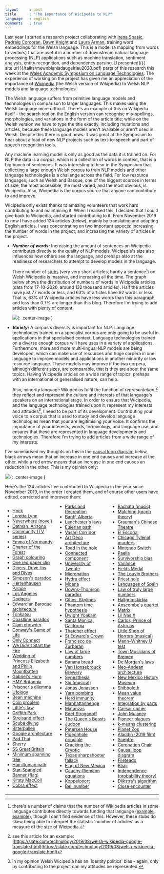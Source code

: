 ```yaml
---
layout     : post
title      : "The Importance of Wicipedia to NLP"
language   : english
comments   : true
---
```


Last year I started a research project collaborating with [Irena Spasic](http://users.cs.cf.ac.uk/I.Spasic/index.html), [Padraig Corcoran](https://www.cardiff.ac.uk/people/view/155896-corcoran-padraig), [Dawn Knight](https://www.cardiff.ac.uk/people/view/142032-knight-dawn) and [Laura Arman](https://www.corcencc.org/laura-arman/), training word embeddings for the Welsh language. This is a model (a mapping from words to vectors) that are useful in a number of downstream natural language processing (NLP) applications such as machine translation, sentiment analysis, entity recognition, and dependency parsing. [I presented]({{ site.url }}/talks/mewnblaniadaugeiriau2020.pdf) parts of this research this week at the [Wales Academic Symposium on Language Technologies](https://symposiwm2020.bangor.ac.uk/programme). The experience of working on the project has given me an appreciation of the importance of [Wicipedia](https://cy.wikipedia.org/wiki/Hafan) (the Welsh version of Wikipedia) to Welsh NLP models and language technologies.

The Welsh language suffers from primitive language models and technologies in comparison to larger languages. This makes using the Welsh language more difficult. There's an example of this on Wikipedia itself - the search tool on the English version can recognise mis-spellings, morphologies, and variations in the form of the article title; while on the Welsh version we have to type the title exactly, including mutations and articles, because these language models aren't available or aren't used in Welsh. Despite this there is good news. It was great at the Symposium to hear about a load of new NLP projects such as text-to-speech and part of speech recognition tools.

Any machine learning model is only as good as the data it is trained on. For NLP the data is a *corpus*, which is a collection of words in context, that is a big bunch of sentences. It was interesting to hear in the Symposium that collecting a large enough Welsh corpus to train NLP models and other language technologies is a challenge across the field. For low resource languages, such as Welsh and Basque, one of the biggest sources in terms of size, the most accessible, the most varied, and the most obvious, is Wicipedia. Also, Wicipedia is the corpus source that anyone can contribute to and improve.

Wicipedia only exists thanks to amazing volunteers that work hard contributing to and maintaining it. When I realised this, I decided that I could give back to Wicipedia, and started contributing to it. From November 2019 to now I have added 124 articles (below), mainly by translating and adapting English articles. I was concentrating on two important aspects: increasing the number of words in the project, and increasing the variety of articles in the project.

+ ***Number of words:*** Increasing the amount of sentences on Wicipedia contributes directly to the quality of NLP models. Wicipedia's size also influences how others see the language, and prehaps also at the readiness of researchers to attempt to develop models in the language.

  There number of [stubs](https://en.wikipedia.org/wiki/Wikipedia:Stub) (very very short articles, hardly a sentence[^1]) on Welsh Wicipedia is massive, and increasing all the time. The graph below shows the distribution of numbers of words in Wicipedia articles (data from 17-10-2020, around 132 thousand articles). Half the articles have just 77 words or less, and 63% of articles have 92 words or less. That is, 63% of Wicipedia articles have less words than this paragraph, and less than 0.7% are longer than this blog. Therefore I'm trying to add articles with plenty of content.

  ![]({{site.baseurl}}/images/article-lengths-en.png){: .center-image }


+ ***Variety:*** A corpus's diversity is important for NLP. Language technolodies trained on a specialist corpus are only going to be useful in applications in that specialised context. Language technologies trained on a diverse enough corpus will have uses in a variety of applications. Furthermore, more and more multi-lingual NLP models are being developed, which can make use of resources and huge corpera in one language to improve models and applications in another minority or low resource language. These models may improve if the two corpera, although different sizes, are comparable, that is they are about the same topics. Having Wicipedia articles on a wide range of topics, prehaps with an international or generalised nature, can help.

  Also, minority language Wikipedias fulfil the function of *representation*,[^2] they reflect and represent the culture and interests of that language's speakers on an international stage. In order to ensure that Wicipedia, and the language technologies trained upon it, represent my interests and attitudes[^3], I need to be part of its development. Contributing your voice to a corpus that is used to study and develop language technologies mean that your are legitimising your voice. It confirms the improtance of your interests, words, terminology, and language use, and ensures that these are represented in language developments and technologies. Therefore I'm trying to add articles from a wide range of my interests.

I've summarised my thoughts on this in the [causal loop diagram](https://en.wikipedia.org/wiki/Causal_loop_diagram) below, black arrows mean that an increase in one end causes and increase at the other, while a red arrow means that an increase in one end causes an reduction in the other. This is my opinion only:

![]({{site.baseurl}}/images/causal-loop-en.png){: .center-image }

Here's the 124 articles I've contributed to Wicipedia in the year since November 2019, in the order I created them, and of course other users have edited, corrected and improved them:

<div style="column-count: 3">
<ul>
<li><a href='https://cy.wikipedia.org/wiki/Hock'>Hock</a></li>
<li><a href='https://cy.wikipedia.org/wiki/Loretta_Lynn'>Loretta Lynn</a></li>
<li><a href='https://cy.wikipedia.org/wiki/Neverwhere_(nofel)'>Neverwhere (novel)</a></li>
<li><a href='https://cy.wikipedia.org/wiki/Oatman,_Arizona)'>Oatman, Arizona</a></li>
<li><a href='https://cy.wikipedia.org/wiki/Community_(cyfres_teledu)'>Community (TV series)</a></li>
<li><a href='https://cy.wikipedia.org/wiki/Emma_o_Normandi'>Emma of Normandy</a></li>
<li><a href='https://cy.wikipedia.org/wiki/Siarter_y_Goedwig'>Charter of the Forest</a></li>
<li><a href='https://cy.wikipedia.org/wiki/Lliwio_graffiau'>Graph colouring</a></li>
<li><a href='https://cy.wikipedia.org/wiki/Un_clip_papur_coch'>One red paper clip</a></li>
<li><a href='https://cy.wikipedia.org/wiki/Diners,_Drive-Ins_and_Dives'>Diners, Drive-Ins and Dives</a></li>
<li><a href='https://cy.wikipedia.org/wiki/Paradocs_Simpson'>Simpson's paradox</a></li>
<li><a href='https://cy.wikipedia.org/wiki/Palas_Herrenhausen'>Herrenhausen Palace</a></li>
<li><a href='https://cy.wikipedia.org/wiki/Los_Angeles_Dodgers'>Los Angeles Dodgers</a></li>
<li><a href='https://cy.wikipedia.org/wiki/Pensaern%C3%AFaeth_Faróc_Edwardaidd'>Edwardian Baroque architecture</a></li>
<li><a href='https://cy.wikipedia.org/wiki/Tonkatsu'>Tonkatsu</a></li>
<li><a href='https://cy.wikipedia.org/wiki/Paradocs_y_morlin'>Coastline paradox</a></li>
<li><a href='https://cy.wikipedia.org/wiki/Cawl_cregyn_bylchog'>Clam chowder</a></li>
<li><a href='https://cy.wikipedia.org/wiki/G%C3%AAm_bywyd_Conway'>Conway's Game of Life</a></li>
<li><a href='https://cy.wikipedia.org/wiki/Only_Connect'>Only Connect</a></li>
<li><a href='https://cy.wikipedia.org/wiki/We_Didn%27t_Start_the_Fire'>We Didn't Start the Fire</a></li>
<li><a href='https://cy.wikipedia.org/wiki/Priodas_y_Dywysoges_Elisabeth_a_Philip_Mountbatten'>Wedding of Princess Elizabeth and Philip Mountbatten</a></li>
<li><a href='https://cy.wikipedia.org/wiki/Corn_Gabriel'>Gabriel's Horn</a></li>
<li><a href='https://cy.wikipedia.org/wiki/HMY_Britannia'>HMY Britannia</a></li>
<li><a href='https://cy.wikipedia.org/wiki/Dilema%27r_carcharorion'>Prisoner's dilemma</a></li>
<li><a href='https://cy.wikipedia.org/wiki/Iwffoleg'>Ufology</a></li>
<li><a href='https://cy.wikipedia.org/wiki/Peiriant_ffa'>Bean machine</a></li>
<li><a href='https://cy.wikipedia.org/wiki/Problem_darnau_arian'>Coin problem</a></li>
<li><a href='https://cy.wikipedia.org/wiki/Deddf_Little'>Little's law</a></li>
<li><a href='https://cy.wikipedia.org/wiki/Parc_Griffith'>Griffith Park</a></li>
<li><a href='https://cy.wikipedia.org/wiki/Effaith_Streisand'>Streisand effect</a></li>
<li><a href='https://cy.wikipedia.org/wiki/Plymio_sgwba'>Scuba diving</a></li>
<li><a href='https://cy.wikipedia.org/wiki/Bitterballen'>Bitterballen</a></li>
<li><a href='https://cy.wikipedia.org/wiki/Pensaern%C3%AFaeth_Googie'>Googie architecture</a></li>
<li><a href='https://cy.wikipedia.org/wiki/Pad_thai'>Pad Thai</a></li>
<li><a href='https://cy.wikipedia.org/wiki/Sieri'>Sherry</a></li>
<li><a href='https://cy.wikipedia.org/wiki/SS_Great_Britain'>SS Great Britain</a></li>
<li><a href='https://cy.wikipedia.org/wiki/Coeden_rhychwantu_leiaf'>Minimum spanning tree</a></li>
<li><a href='https://cy.wikipedia.org/wiki/Llwybr_Hamiltonaidd'>Hamiltonian path</a></li>
<li><a href='https://cy.wikipedia.org/wiki/Star-Spangled_Banner_(baner)'>Star-Spangled Banner (flag)</a></li>
<li><a href='https://cy.wikipedia.org/wiki/Kirsty_MacColl'>Kirsty MacColl</a></li>
<li><a href='https://cy.wikipedia.org/wiki/Effaith_cobra'>Cobra effect</a></li>
<li><a href='https://cy.wikipedia.org/wiki/Parks_and_Recreation'>Parks and Recreation</a></li>
<li><a href='https://cy.wikipedia.org/wiki/Banff,_Alberta'>Banff, Alberta</a></li>
<li><a href='https://cy.wikipedia.org/wiki/Deddfau_Lanchester'>Lanchester's laws</a></li>
<li><a href='https://cy.wikipedia.org/wiki/Llwybr_Euleraidd'>Eulerian path</a></li>
<li><a href='https://cy.wikipedia.org/wiki/Coridor_Vasari'>Vasari Corridor</a></li>
<li><a href='https://cy.wikipedia.org/wiki/Pensaern%C3%AFaeth_Art_Deco'>Art Deco architecture</a></li>
<li><a href='https://cy.wikipedia.org/wiki/Sosej_cytew'>Toad in the hole</a></li>
<li><a href='https://cy.wikipedia.org/wiki/Cydran_gysylltiedig'>Connected component</a></li>
<li><a href='https://cy.wikipedia.org/wiki/Prifysgol_Twente'>University of Twente</a></li>
<li><a href='https://cy.wikipedia.org/wiki/Microgenedl'>Micronation</a></li>
<li><a href='https://cy.wikipedia.org/wiki/Effaith_hydra'>Hydra effect</a></li>
<li><a href='https://cy.wikipedia.org/wiki/Moana'>Moana</a></li>
<li><a href='https://cy.wikipedia.org/wiki/Paradocs_Downs%E2%80%93Thomson'>Downs-Thomson paradox</a></li>
<li><a href='https://cy.wikipedia.org/wiki/Cities:_Skylines'>Cities: Skylines</a></li>
<li><a href='https://cy.wikipedia.org/wiki/Damcaniaeth_amser_rhithiol'>Phantom time hypothesis</a></li>
<li><a href='https://cy.wikipedia.org/wiki/Dwight_Yoakam'>Dwight Yoakam</a></li>
<li><a href='https://cy.wikipedia.org/wiki/Santa_Monica,_California'>Santa Monica, California</a></li>
<li><a href='https://cy.wikipedia.org/wiki/Effaith_Thatcher'>Thatcher effect</a></li>
<li><a href='https://cy.wikipedia.org/wiki/Coron_Sant_Edward'>St Edward's Crown</a></li>
<li><a href='https://cy.wikipedia.org/wiki/Francisco_de_Zurbar%C3%A1n'>Francisco de Zurbarán</a></li>
<li><a href='https://cy.wikipedia.org/wiki/Deddf_niferoedd_mawr'>Law of large numbers</a></li>
<li><a href='https://cy.wikipedia.org/wiki/Bara_banana'>Banana bread</a></li>
<li><a href='https://cy.wikipedia.org/wiki/Bragdy_Van_Honsebrouck'>Van Honsebrouck Brewery</a></li>
<li><a href='https://cy.wikipedia.org/wiki/Synesthesia'>Synesthesia</a></li>
<li><a href='https://cy.wikipedia.org/wiki/Six_(sioe_gerdd)'>Six (musical)</a></li>
<li><a href='https://cy.wikipedia.org/wiki/Jonas_Jonasson'>Jonas Jonasson</a></li>
<li><a href='https://cy.wikipedia.org/wiki/Bomio_edau'>Yarn bombing</a></li>
<li><a href='https://cy.wikipedia.org/wiki/Imiwnedd_cenfaint'>Herd immunity</a></li>
<li><a href='https://cy.wikipedia.org/wiki/Manhattanhenge'>Manhattanhenge</a></li>
<li><a href='https://cy.wikipedia.org/wiki/Matanzas'>Matanzas</a></li>
<li><a href='https://cy.wikipedia.org/wiki/Stroganoff_cig_eidion'>Beef Stroganoff</a></li>
<li><a href='https://cy.wikipedia.org/wiki/Bwystfilod_y_Frenhines'>The Queen's Beasts</a></li>
<li><a href='https://cy.wikipedia.org/wiki/Judoon'>Judoon</a></li>
<li><a href='https://cy.wikipedia.org/wiki/T%C5%B7_Petersen'>Petersen House</a></li>
<li><a href='https://cy.wikipedia.org/wiki/Egwyddor_dwll_colomen'>Pigeonhole principle</a></li>
<li><a href='https://cy.wikipedia.org/wiki/Cracking_the_Cryptic'>Cracking the Cryptic</a></li>
<li><a href='https://cy.wikipedia.org/wiki/Twyllresymeg_y_chwimsaethwr_o_Decsas'>Texas sharpshooter fallacy</a></li>
<li><a href='https://cy.wikipedia.org/wiki/Baner_Mecsico_Newydd'>Flag of New Mexico</a></li>
<li><a href='https://cy.wikipedia.org/wiki/Hafaliadau_Cauchy%E2%80%93Riemann'>Cauchy-Riemann equations</a></li>
<li><a href='https://cy.wikipedia.org/wiki/Koppelpoort'>Koppelpoort</a></li>
<li><a href='https://cy.wikipedia.org/wiki/Rhif_Bell'>Bell number</a></li>
<li><a href='https://cy.wikipedia.org/wiki/Cerddoriaeth_bachata'>Bachata (music)</a></li>
<li><a href='https://cy.wikipedia.org/wiki/Cydweddiad_(damcaniaeth_graffiau)'>Matching (graph theory)</a></li>
<li><a href='https://cy.wikipedia.org/wiki/Theatr_Tsieineaidd_Grauman'>Grauman's Chinese Theatre</a></li>
<li><a href='https://cy.wikipedia.org/wiki/El_Escorial'>El Escorial</a></li>
<li><a href='https://cy.wikipedia.org/wiki/Llofruddiaethau_Tylenol_Chicago'>Chicago Tylenol murders</a></li>
<li><a href='https://cy.wikipedia.org/wiki/Nintendo_Switch'>Nintendo Switch</a></li>
<li><a href='https://cy.wikipedia.org/wiki/Pa%C3%ABla'>Paella</a></li>
<li><a href='https://cy.wikipedia.org/wiki/Bias_goroesedd'>Survivorship bias</a></li>
<li><a href='https://cy.wikipedia.org/wiki/Amrywiant'>Variance</a></li>
<li><a href='https://cy.wikipedia.org/wiki/Medal_Fields'>Fields Medal</a></li>
<li><a href='https://cy.wikipedia.org/wiki/The_Louvin_Brothers'>The Louvin Brothers</a></li>
<li><a href='https://cy.wikipedia.org/wiki/Twll_offeiriad'>Priest hole</a></li>
<li><a href='https://cy.wikipedia.org/wiki/Ieithoedd_Sbaen'>Languages of Spain</a></li>
<li><a href='https://cy.wikipedia.org/wiki/%22Deddf_niferoedd_gwirioneddol_fawr%22'>Law of truly large numbers</a></li>
<li><a href='https://cy.wikipedia.org/wiki/Hallgr%C3%ADmskirkja'>Hallgrímskirkja</a></li>
<li><a href='https://cy.wikipedia.org/wiki/Pedwarawd_Anscombe'>Anscombe's quartet</a></li>
<li><a href='https://cy.wikipedia.org/wiki/Matrics'>Matrix</a></li>
<li><a href='https://cy.wikipedia.org/wiki/Lil_Nas_X'>Lil Nas X</a></li>
<li><a href='https://cy.wikipedia.org/wiki/Carlos,_Tywysog_Asturias'>Carlos, Prince of Asturias</a></li>
<li><a href='https://cy.wikipedia.org/wiki/Little_Shop_of_Horrors_(sioe_gerdd)'>Little Shop of Horrors (musical)</a></li>
<li><a href='https://cy.wikipedia.org/wiki/Prawf_U_Mann%E2%80%93Whitney'>Mann–Whitney U test</a></li>
<li><a href='https://cy.wikipedia.org/wiki/Cerddorion_Bremen'>Town Musicians of Bremen</a></li>
<li><a href='https://cy.wikipedia.org/wiki/Deddfau_De_Morgan'>De Morgan's laws</a></li>
<li><a href='https://cy.wikipedia.org/wiki/Pensaern%C3%AFaeth_Neo-Andeaidd'>Neo-Andean architecture</a></li>
<li><a href='https://cy.wikipedia.org/wiki/Amgueddfa_Hanes_Mecsico_Newydd'>New Mexico History Museum</a></li>
<li><a href='https://cy.wikipedia.org/wiki/Siboleth'>Shibboleth</a></li>
<li><a href='https://cy.wikipedia.org/wiki/Theorem_gwerth-cymedrig'>Mean value theorem</a></li>
<li><a href='https://cy.wikipedia.org/wiki/Integru_fesul_rhan'>Integration by parts</a></li>
<li><a href='https://cy.wikipedia.org/wiki/Seiffr_Caesar'>Caesar cipher</a></li>
<li><a href='https://cy.wikipedia.org/wiki/John_Mulaney'>John Mulaney</a></li>
<li><a href='https://cy.wikipedia.org/wiki/Y_placiau_Pioneer'>Pioneer plaques</a></li>
<li><a href='https://cy.wikipedia.org/wiki/Clystyru_k-cymedr'>k-means clustering</a></li>
<li><a href='https://cy.wikipedia.org/wiki/Planet_Zoo'>Planet Zoo</a></li>
<li><a href='https://cy.wikipedia.org/wiki/Aladdin_(ffilm_2019)'>Aladdin (2019 film)</a></li>
<li><a href='https://cy.wikipedia.org/wiki/Teyrnwialen'>Sceptre</a></li>
<li><a href='https://cy.wikipedia.org/wiki/Cadair_y_Coroni'>Coronation Chair</a></li>
<li><a href='https://cy.wikipedia.org/wiki/Diagram_dolen_achosol'>Causal loop diagram</a></li>
<li><a href='https://cy.wikipedia.org/wiki/Fileteado'>Fileteado</a></li>
<li><a href='https://cy.wikipedia.org/wiki/Bhaji'>Bhaji</a></li>
<li><a href='https://cy.wikipedia.org/wiki/Annibyniaeth_(tebygolrwydd)'>Independence (probability theory)</a></li>
<li><a href='https://cy.wikipedia.org/wiki/Algorithm_Dijkstra'>Dijkstra's algorithm</a></li>
<li><a href='https://cy.wikipedia.org/wiki/Cyfarfodydd_agos'>Close encounter</a></li>
</ul>
</div>

---

[^1]: there's a number of claims that the number of Wikipedia articles in some language contributes directly towards funding that language ([example](https://cardiffstudentmedia.co.uk/gairrhydd/pam-bod-creu-wicin-wic-ed/), [example](https://www.youtube.com/watch?v=KSEN_HGGrT8)), though I can't find evidence of this. However, these stubs do skew being able to interpret the statistic 'number of articles' as a measure of the size of Wicipedia.
[^2]: see this article for an example: [https://slate.com/technology/2019/08/welsh-wikipedia-google-translate.html](https://slate.com/technology/2019/08/welsh-wikipedia-google-translate.html)
[^3]: in my opinion Welsh Wicipedia has an 'identity politics' bias - again, only by contributing to the project can my attitudes be represented.

